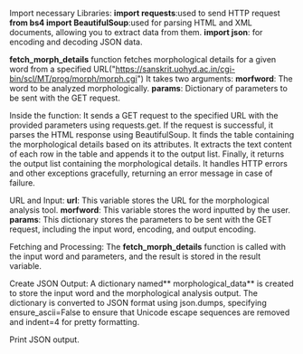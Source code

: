 Import necessary Libraries: 
**import requests**:used to send HTTP request 
**from bs4 import BeautifulSoup**:used for parsing HTML and XML documents, allowing you to extract data from them.
**import json**: for encoding and decoding JSON data.

**fetch_morph_details** function  fetches morphological details for a given word from a specified URL("https://sanskrit.uohyd.ac.in/cgi-bin/scl/MT/prog/morph/morph.cgi")
It takes two arguments:
**morfword**: The word to be analyzed morphologically.
**params**: Dictionary of parameters to be sent with the GET request.

Inside the function:
It sends a GET request to the specified URL with the provided parameters using requests.get.
If the request is successful, it parses the HTML response using BeautifulSoup.
It finds the table containing the morphological details based on its attributes.
It extracts the text content of each row in the table and appends it to the output list.
Finally, it returns the output list containing the morphological details.
It handles HTTP errors and other exceptions gracefully, returning an error message in case of failure.

URL and Input:
**url**: This variable stores the URL for the morphological analysis tool.
**morfword**: This variable stores the word inputted by the user.
**params**: This dictionary stores the parameters to be sent with the GET request, including the input word, encoding, and output encoding.

Fetching and Processing:
The **fetch_morph_details** function is called with the input word and parameters, and the result is stored in the result variable.

Create JSON Output:
A dictionary named** morphological_data** is created to store the input word and the morphological analysis output.
The dictionary is converted to JSON format using json.dumps, specifying ensure_ascii=False to ensure that Unicode escape sequences are removed and indent=4 for pretty formatting.

Print JSON output.
